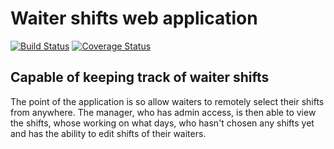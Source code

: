 # Waiter shifts web application

[![Build Status](https://travis-ci.org/dyllanhope/waiter_webapp.svg?branch=master)](https://travis-ci.org/dyllanhope/waiter_webapp) [![Coverage Status](https://coveralls.io/repos/github/dyllanhope/waiter_webapp/badge.svg)](https://coveralls.io/github/dyllanhope/waiter_webapp)

## Capable of keeping track of waiter shifts

The point of the application is so allow waiters to remotely select their shifts from anywhere. The manager, who has admin access, is then able to view the shifts, whose working on what days, who hasn't chosen any shifts yet and has the ability to edit shifts of their waiters. 